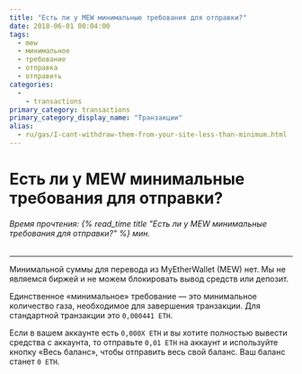```yaml
---
title: "Есть ли у MEW минимальные требования для отправки?"
date: 2018-06-01 00:04:00
tags:
  - mew
  - минимальное
  - требование
  - отправка
  - отправить
categories:
  - 
    - transactions
primary_category: transactions
primary_category_display_name: "Транзакции"
alias:
  - ru/gas/I-cant-withdraw-them-from-your-site-less-than-minimum.html
---
```


# __Есть ли у MEW минимальные требования для отправки?__
###### Время прочтения: {% read_time title "Есть ли у MEW минимальные требования для отправки?" %} мин.
***

Минимальной суммы для перевода из MyEtherWallet (MEW) нет. Мы не являемся биржей и не можем блокировать вывод средств или депозит.

Единственное «минимальное» требование — это минимальное количество газа, необходимое для завершения транзакции. Для стандартной транзакции это `0,000441 ETH`.

Если в вашем аккаунте есть `0,000X ETH` и вы хотите полностью вывести средства с аккаунта, то отправьте `0,01 ETH` на аккаунт и используйте кнопку «Весь баланс», чтобы отправить весь свой баланс. Ваш баланс станет `0 ETH`.
